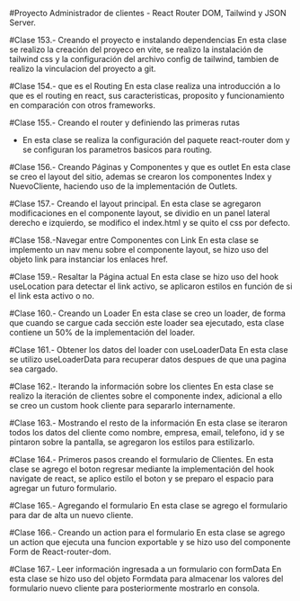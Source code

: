 #Proyecto Administrador de clientes - React Router DOM, Tailwind y JSON Server.

#Clase 153.- Creando el proyecto e instalando dependencias
En esta clase se realizo la creación del proyeco en vite, se realizo la instalación de tailwind css y la configuración del archivo config de tailwind,
tambien de realizo  la vinculacion del proyecto a git.

#Clase 154.- que es el Routing
En esta clase realiza una introducción a lo que es el routing en react, sus caracteristicas, proposito y funcionamiento en comparación con otros frameworks.

#Clase 155.- Creando el router y definiendo las primeras rutas
- En esta clase se realiza la configuración del paquete react-router dom y se configuran los parametros basicos para routing.

#Clase 156.- Creando Páginas y Componentes y que es outlet
En esta clase se creo el layout del sitio, ademas se crearon los componentes Index y NuevoCliente, haciendo uso de la implementación de Outlets.

#Clase 157.- Creando el layout principal.
En esta clase se agregaron modificaciones en el componente layout, se dividio en un panel lateral derecho e izquierdo, se modifico el index.html y se quito el css por defecto.

#Clase 158.-Navegar entre Componentes con Link
En esta clase se implemento un nav menu sobre el componente layout, se hizo uso del objeto link para instanciar los enlaces href.

#Clase 159.- Resaltar la Página actual
En esta clase se hizo uso del hook useLocation para detectar el link activo, se aplicaron estilos en función de si el link esta activo o no.

#Clase 160.- Creando un Loader
En esta clase se creo un loader, de forma que cuando se cargue cada sección este loader sea ejecutado, esta clase contiene un 50% de la implementación del loader.

#Clase 161.- Obtener los datos del loader con useLoaderData
En esta clase se utilizo useLoaderData para recuperar datos despues de que una pagina sea cargado.

#Clase 162.- Iterando la información sobre los clientes
En esta clase se realizo la iteración de clientes sobre el componente index,  adicional a ello se creo un custom hook cliente para separarlo internamente.

#Clase 163.- Mostrando el resto de la información
En esta clase se iteraron todos los datos del cliente como nombre, empresa, email, telefono, id y se pintaron sobre la pantalla, se agregaron los estilos para estilizarlo.

#Clase 164.- Primeros pasos creando el formulario de Clientes.
En esta clase se agrego el boton regresar mediante la implementación del hook navigate de react, se aplico estilo el boton y se preparo el espacio para agregar un futuro formulario.

#Clase 165.- Agregando el formulario 
En esta clase se agrego el formulario para dar de alta un nuevo cliente.

#Clase 166.- Creando un action para el formulario
En esta clase se agrego un action que ejecuta una funcion exportable y se hizo uso del componente Form de React-router-dom.

#Clase 167.- Leer información ingresada a un formulario con formData
En esta clase se hizo uso del objeto Formdata para almacenar los valores del formulario nuevo cliente para posteriormente mostrarlo en consola.